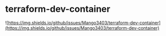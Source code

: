 # terraform-dev-container

![https://img.shields.io/github/issues/Mango3403/terraform-dev-container](https://img.shields.io/github/issues/Mango3403/terraform-dev-container)



